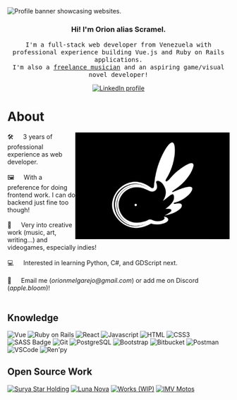 <!-- Banner  -->
<img src="https://media.licdn.com/dms/image/D4E16AQFJm2XPYbwcHw/profile-displaybackgroundimage-shrink_350_1400/0/1683331751716?e=1721260800&v=beta&t=Yr7yeB9y9iVTYiaaKG23HC4mNzd3erqa24AySbpScgU" alt="Profile banner showcasing websites." />

<!-- Home  -->
<h3 align="center">Hi! I'm Orion alias Scramel.</h3>
<p align="center"> 
  <samp>
      I'm a full-stack web developer from Venezuela with professional experience building Vue.js and Ruby on Rails applications.<br>I'm also a <a href="https://www.youtube.com/@Scramel/">freelance musician</a> and an aspiring game/visual novel developer!
  </samp>
</p>
<p align="center">
 <a href="https://www.linkedin.com/in/omelgarejo/" target="_blank">
  <img src="https://img.shields.io/badge/LinkedIn-0077B5?style=for-the-badge&logo=linkedin&logoColor=white" alt="LinkedIn profile"/>
 </a>
</p>

<!-- About -->
# About

<p>
 <img align="right" width="350" src="/logo.jpg" alt="Scramel logo" />
 🛠️ &emsp; 3 years of professional experience as web developer.<br/><br/>
 🖼️ &emsp; With a preference for doing frontend work. I can do backend just fine too though!<br/><br/>
 🎹 &emsp; Very into creative work (music, art, writing...) and videogames, especially indies!<br/><br/>
 💻 &emsp; Interested in learning Python, C#, and GDScript next.<br/><br/>
 📧 &emsp; Email me (<i>orionmelgarejo@gmail.com</i>) or add me on Discord (<i>apple.bloom</i>)!<br/><br/>
</p>

<!-- Tech  -->
## Knowledge

![Vue](https://img.shields.io/badge/Vue.js-42b883?style=for-the-badge&labelColor=black&logo=vuedotjs&logoColor=42b883)
![Ruby on Rails](https://img.shields.io/badge/Ruby_on_Rails-cc0000?style=for-the-badge&labelColor=black&logo=ruby&logoColor=cc0000)
![React](https://img.shields.io/badge/-React-61DBFB?style=for-the-badge&labelColor=black&logo=react&logoColor=61DBFB)
![Javascript](https://img.shields.io/badge/Javascript-F0DB4F?style=for-the-badge&labelColor=black&logo=javascript&logoColor=F0DB4F)
![HTML](https://img.shields.io/badge/HTML5-E34F26?style=for-the-badge&logo=html5&logoColor=white)
![CSS3](https://img.shields.io/badge/CSS3-1572B6?style=for-the-badge&logo=css3&logoColor=white)
![SASS Badge](https://img.shields.io/badge/Sass-CC6699?style=for-the-badge&logo=sass&logoColor=white)
![Git](https://img.shields.io/badge/Git-F05032?style=for-the-badge&logo=git&logoColor=white)
![PostgreSQL](https://img.shields.io/badge/PostgreSQL-0064a5?style=for-the-badge&logo=postgresql&logoColor=white)
![Bootstrap](https://img.shields.io/badge/Bootstrap-563D7C?style=for-the-badge&logo=bootstrap&logoColor=white)
![Bitbucket](https://img.shields.io/badge/Bitbucket-2185FF?style=for-the-badge&logo=bitbucket&logoColor=white)
![Postman](https://img.shields.io/badge/Postman-EF5B25?style=for-the-badge&logo=postman&logoColor=white)
![VSCode](https://img.shields.io/badge/Visual_Studio-0078d7?style=for-the-badge&logo=visual%20studio&logoColor=white)
![Ren'py](https://img.shields.io/badge/Ren'py-FF7F7F?style=for-the-badge&labelColor=black&logo=renpy&logoColor=FF7F7F)

<!-- Portfolio -->
## Open Source Work

[![Surya Star Holding](https://github-readme-stats.vercel.app/api/pin/?username=scramel&repo=Surya-Star-Holding&border_color=white&bg_color=0D1117&title_color=C9D1D9&text_color=8B949E&icon_color=ffffff)](https://scramel.github.io/Surya-Star-Holding/)
[![Luna Nova](https://github-readme-stats.vercel.app/api/pin/?username=scramel&repo=luna-nova&border_color=white&bg_color=0D1117&title_color=C9D1D9&text_color=8B949E&icon_color=ffffff)](https://scramel.github.io/luna-nova/)
[![Works (WIP)](https://github-readme-stats.vercel.app/api/pin/?username=scramel&repo=works&border_color=white&bg_color=0D1117&title_color=C9D1D9&text_color=8B949E&icon_color=ffffff)](https://scramel.github.io/works/#/)
[![IMV Motos](https://github-readme-stats.vercel.app/api/pin/?username=scramel&repo=IMV-Motos&border_color=white&bg_color=0D1117&title_color=C9D1D9&text_color=8B949E&icon_color=ffffff)](https://scramel.github.io/IMV-Motos/#/)
